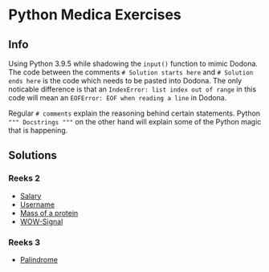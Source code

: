 # Python Medica Exercises

## Info

Using Python 3.9.5 while shadowing the `input()` function to mimic Dodona.
The code between the comments `# Solution starts here` and `# Solution ends here` is the code which needs to be pasted into Dodona.
The only noticable difference is that an `IndexError: list index out of range` in this code will mean an `EOFError: EOF when reading a line` in Dodona.

Regular `# comments` explain the reasoning behind certain statements. 
Python `""" Docstrings """` on the other hand will explain some of the Python magic that is happening.

## Solutions

### Reeks 2

- [Salary](./reeks2/salary.py)
- [Username](./reeks2/username.py)
- [Mass of a protein](./reeks2/mass_of_a_protein.py)
- [WOW-Signal](./reeks2/wow_signal.py)

### Reeks 3

- [Palindrome](./reeks3/palindrome.py)
